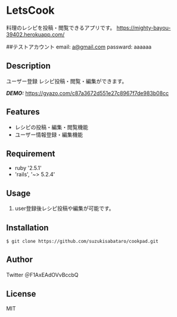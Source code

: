 # LetsCook
料理のレシピを投稿・閲覧できるアプリです。
https://mighty-bayou-39402.herokuapp.com/

##テストアカウント
email:     a@gmail.com
passward:  aaaaaa

## Description
ユーザー登録
レシピ投稿・閲覧・編集ができます。

***DEMO:***
https://gyazo.com/c87a3672d551e27c8967f7de983b08cc

## Features
- レシピの投稿・編集・閲覧機能
- ユーザー情報登録・編集機能

## Requirement
- ruby '2.5.1'
- 'rails', '~> 5.2.4'

## Usage
1. user登録後レシピ投稿や編集が可能です。

## Installation
    $ git clone https://github.com/suzukisabataro/cookpad.git

## Author
Twitter
＠F1AxEAdOVvBccbQ

## License
MIT
